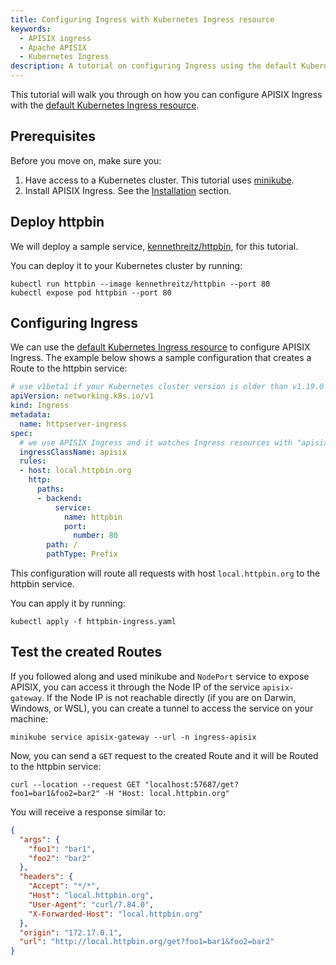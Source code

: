 ```yaml
---
title: Configuring Ingress with Kubernetes Ingress resource
keywords:
  - APISIX ingress
  - Apache APISIX
  - Kubernetes Ingress
description: A tutorial on configuring Ingress using the default Kubernetes Ingress resource.
---
```

<!--
#
# Licensed to the Apache Software Foundation (ASF) under one or more
# contributor license agreements.  See the NOTICE file distributed with
# this work for additional information regarding copyright ownership.
# The ASF licenses this file to You under the Apache License, Version 2.0
# (the "License"); you may not use this file except in compliance with
# the License.  You may obtain a copy of the License at
#
#     http://www.apache.org/licenses/LICENSE-2.0
#
# Unless required by applicable law or agreed to in writing, software
# distributed under the License is distributed on an "AS IS" BASIS,
# WITHOUT WARRANTIES OR CONDITIONS OF ANY KIND, either express or implied.
# See the License for the specific language governing permissions and
# limitations under the License.
#
-->

This tutorial will walk you through on how you can configure APISIX Ingress with the [default Kubernetes Ingress resource](https://kubernetes.io/docs/concepts/services-networking/ingress/).

## Prerequisites

Before you move on, make sure you:

1. Have access to a Kubernetes cluster. This tutorial uses [minikube](https://github.com/kubernetes/minikube).
2. Install APISIX Ingress. See the [Installation](https://apisix.apache.org/docs/ingress-controller/next/deployments/minikube/) section.

## Deploy httpbin

We will deploy a sample service, [kennethreitz/httpbin](https://hub.docker.com/r/kennethreitz/httpbin/), for this tutorial.

You can deploy it to your Kubernetes cluster by running:

```shell
kubectl run httpbin --image kennethreitz/httpbin --port 80
kubectl expose pod httpbin --port 80
```

## Configuring Ingress

We can use the [default Kubernetes Ingress resource](https://kubernetes.io/docs/concepts/services-networking/ingress/#the-ingress-resource) to configure APISIX Ingress. The example below shows a sample configuration that creates a Route to the httpbin service:

```yaml title="httpbin-ingress.yaml"
# use v1beta1 if your Kubernetes cluster version is older than v1.19.0
apiVersion: networking.k8s.io/v1
kind: Ingress
metadata:
  name: httpserver-ingress
spec:
  # we use APISIX Ingress and it watches Ingress resources with "apisix" ingressClassName
  ingressClassName: apisix
  rules:
  - host: local.httpbin.org
    http:
      paths:
      - backend:
          service:
            name: httpbin
            port:
              number: 80
        path: /
        pathType: Prefix
```

This configuration will route all requests with host `local.httpbin.org` to the httpbin service.

You can apply it by running:

```shell
kubectl apply -f httpbin-ingress.yaml
```

## Test the created Routes

If you followed along and used minikube and `NodePort` service to expose APISIX, you can access it through the Node IP of the service `apisix-gateway`. If the Node IP is not reachable directly (if you are on Darwin, Windows, or WSL), you can create a tunnel to access the service on your machine:

```shell
minikube service apisix-gateway --url -n ingress-apisix
```

Now, you can send a `GET` request to the created Route and it will be Routed to the httpbin service:

```shell
curl --location --request GET "localhost:57687/get?foo1=bar1&foo2=bar2" -H "Host: local.httpbin.org"
```

You will receive a response similar to:

```json title="output"
{
  "args": {
    "foo1": "bar1", 
    "foo2": "bar2"
  }, 
  "headers": {
    "Accept": "*/*", 
    "Host": "local.httpbin.org", 
    "User-Agent": "curl/7.84.0", 
    "X-Forwarded-Host": "local.httpbin.org"
  }, 
  "origin": "172.17.0.1", 
  "url": "http://local.httpbin.org/get?foo1=bar1&foo2=bar2"
}
```
